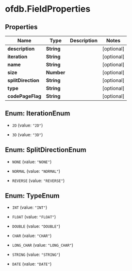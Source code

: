 # ofdb.FieldProperties

## Properties

Name | Type | Description | Notes
------------ | ------------- | ------------- | -------------
**description** | **String** |  | [optional] 
**iteration** | **String** |  | [optional] 
**name** | **String** |  | [optional] 
**size** | **Number** |  | [optional] 
**splitDirection** | **String** |  | [optional] 
**type** | **String** |  | [optional] 
**codePageFlag** | **String** |  | [optional] 



## Enum: IterationEnum


* `2D` (value: `"2D"`)

* `3D` (value: `"3D"`)





## Enum: SplitDirectionEnum


* `NONE` (value: `"NONE"`)

* `NORMAL` (value: `"NORMAL"`)

* `REVERSE` (value: `"REVERSE"`)





## Enum: TypeEnum


* `INT` (value: `"INT"`)

* `FLOAT` (value: `"FLOAT"`)

* `DOUBLE` (value: `"DOUBLE"`)

* `CHAR` (value: `"CHAR"`)

* `LONG_CHAR` (value: `"LONG_CHAR"`)

* `STRING` (value: `"STRING"`)

* `DATE` (value: `"DATE"`)




